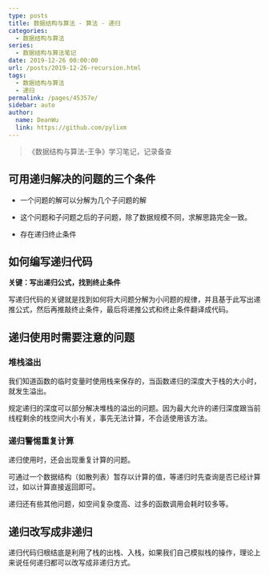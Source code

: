 ```yaml
---
type: posts
title: 数据结构与算法 - 算法 - 递归
categories: 
  - 数据结构与算法
series: 
  - 数据结构与算法笔记
date: 2019-12-26 00:00:00
url: /posts/2019-12-26-recursion.html
tags: 
  - 数据结构与算法
  - 递归
permalink: /pages/45357e/
sidebar: auto
author: 
  name: DeanWu
  link: https://github.com/pylixm
---
```


> 《数据结构与算法-王争》学习笔记，记录备查

## 可用递归解决的问题的三个条件

- 一个问题的解可以分解为几个子问题的解

- 这个问题和子问题之后的子问题，除了数据规模不同，求解思路完全一致。

- 存在递归终止条件

## 如何编写递归代码

**关键：写出递归公式，找到终止条件**

写递归代码的关键就是找到如何将大问题分解为小问题的规律，并且基于此写出递推公式，然后再推敲终止条件，最后将递推公式和终止条件翻译成代码。


## 递归使用时需要注意的问题 

### 堆栈溢出

我们知道函数的临时变量时使用栈来保存的，当函数递归的深度大于栈的大小时，就发生溢出。

规定递归的深度可以部分解决堆栈的溢出的问题。因为最大允许的递归深度跟当前线程剩余的栈空间大小有关，事先无法计算，不合适使用该方法。


### 递归警惕重复计算

递归使用时，还会出现重复计算的问题。

可通过一个数据结构（如散列表）暂存以计算的值，等递归时先查询是否已经计算过，如以计算直接返回即可。

递归还有些其他问题，如空间复杂度高、过多的函数调用会耗时较多等。


## 递归改写成非递归

递归代码归根结底是利用了栈的出栈、入栈，如果我们自己模拟栈的操作，理论上来说任何递归都可以改写成非递归方式。